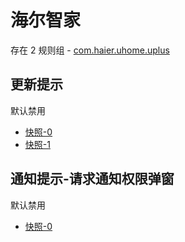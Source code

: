 # 海尔智家

存在 2 规则组 - [com.haier.uhome.uplus](/src/apps/com.haier.uhome.uplus.ts)

## 更新提示

默认禁用

- [快照-0](https://i.gkd.li/i/12726844)
- [快照-1](https://i.gkd.li/i/12726801)

## 通知提示-请求通知权限弹窗

默认禁用

- [快照-0](https://i.gkd.li/i/12726829)
